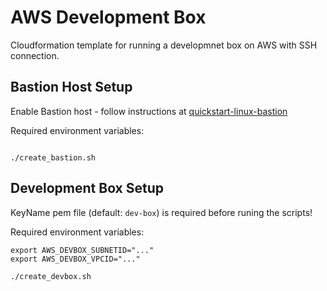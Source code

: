 # AWS Development Box 

Cloudformation template for running a developmnet box on AWS with SSH connection.

## Bastion Host Setup
Enable Bastion host - follow instructions at [quickstart-linux-bastion](https://github.com/aws-quickstart/quickstart-linux-bastion)

Required environment variables:
```

```
```
./create_bastion.sh
```

## Development Box Setup
KeyName pem file (default: `dev-box`) is required before runing the scripts!

Required environment variables:
```
export AWS_DEVBOX_SUBNETID="..."
export AWS_DEVBOX_VPCID="..."
```
```
./create_devbox.sh
```
